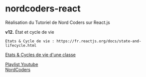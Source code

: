 # nordcoders-react
Réalisation du Tutoriel de Nord Coders sur React.js

__v12.__ État et cycle de vie

```
Etats & Cycle de vie : https://fr.reactjs.org/docs/state-and-lifecycle.html
```

[Etats & Cycles de vie d'une classe](https://youtu.be/fBC9jk30BCg?list=PLeeuvNW2FHVjVHC8LTbqAvGe9I23sl0Bj)

[Playlist Youtube](https://www.youtube.com/playlist?list=PLeeuvNW2FHVjVHC8LTbqAvGe9I23sl0Bj)  
[NordCoders](https://www.youtube.com/c/NordCoders)
